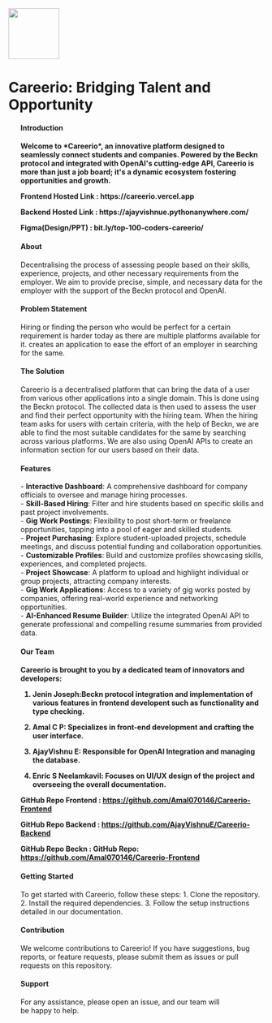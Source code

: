 <div>
<img src="https://i.ibb.co/5LHhWTX/CAREERIO-LOGO.png" width=100>
</div>
<h1> Careerio: Bridging Talent and Opportunity
</h1>
<ul>
<h4>Introduction<h4>
<p>Welcome to *Careerio*, an innovative platform designed to seamlessly connect students and companies. Powered by the Beckn protocol and integrated with OpenAI's cutting-edge API, Careerio is more than just a job board; it's a dynamic ecosystem fostering opportunities and growth.
</p>

<p>Frontend Hosted Link : https://careerio.vercel.app </p>
<p>Backend Hosted Link : https://ajayvishnue.pythonanywhere.com/ </p>
<p>Figma(Design/PPT) : bit.ly/top-100-coders-careerio/</p>
<h4>About</h4>
<p>Decentralising the process of assessing people based on their skills, experience, projects, and other necessary requirements from the employer. We aim to provide precise, simple, and necessary data for the employer with the support of the Beckn protocol and OpenAI.</p>
<h4>Problem Statement</h4>
<p>Hiring or finding the person who would be perfect for a certain requirement is harder today as there are multiple platforms available for it. creates an application to ease the effort of an employer in searching for the same.</p>
<h4>The Solution</h4>
<p>Careerio is a decentralised platform that can bring the data of a user from various other applications into a single domain. This is done using the Beckn protocol. The collected data is then used to assess the user and find their perfect opportunity with the hiring team. When the hiring team asks for users with certain criteria, with the help of Beckn, we are able to find the most suitable candidates for the same by searching across various platforms. We are also using OpenAI APIs to create an information section for our users based on their data. </p>
<h4>Features</h4>
<p>
- <b>Interactive Dashboard</b>: A comprehensive dashboard for company officials to oversee and manage hiring processes.<br>
- <b>Skill-Based Hiring</b>: Filter and hire students based on specific skills and past project involvements.<br>
- <b>Gig Work Postings</b>: Flexibility to post short-term or freelance opportunities, tapping into a pool of eager and skilled students.<br>
- <b>Project Purchasing</b>: Explore student-uploaded projects, schedule meetings, and discuss potential funding and collaboration opportunities.<br>
- <b>Customizable Profiles</b>: Build and customize profiles showcasing skills, experiences, and completed projects.<br>
- <b>Project Showcase</b>: A platform to upload and highlight individual or group projects, attracting company interests.<br>
- <b>Gig Work Applications</b>: Access to a variety of gig works posted by companies, offering real-world experience and networking opportunities.<br>
- <b>AI-Enhanced Resume Builder</b>: Utilize the integrated OpenAI API to generate professional and compelling resume summaries from provided data.
</p>
<h4>Our Team<h4>
<p>
Careerio is brought to you by a dedicated team of innovators and developers:

1. <b>Jenin Joseph</b>:Beckn protocol integration and implementation of various features in frontend developent such as functionality and type checking.

2. <b>Amal C P</b>: Specializes in front-end development and crafting the user interface.

3. <b>AjayVishnu E</b>: Responsible for OpenAI Integration and managing the database.

4. <b>Enric S Neelamkavil</b>: Focuses on UI/UX design of the project and overseeing the overall documentation.

GitHub Repo Frontend : https://github.com/Amal070146/Careerio-Frontend

GitHub Repo Backend : https://github.com/AjayVishnuE/Careerio-Backend

GitHub Repo Beckn : GitHub Repo: https://github.com/Amal070146/Careerio-Frontend
</p>

<h4>Getting Started</h4>
<p>
To get started with Careerio, follow these steps:
1. Clone the repository.
2. Install the required dependencies.
3. Follow the setup instructions detailed in our documentation.
</p>

<h4>Contribution</h4>
<p>
We welcome contributions to Careerio! If you have suggestions, bug reports, or feature requests, please submit them as issues or pull requests on this repository.</p>

<h4>Support</h4>
<p>
For any assistance, please open an issue, and our team will be happy to help.</p>
</ul>
